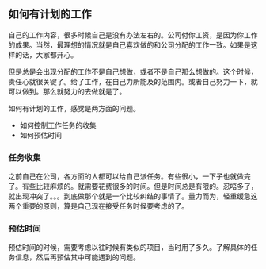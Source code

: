 
## 如何有计划的工作

自己的工作内容，很多时候自己是没有办法左右的。公司付你工资，是因为你工作的成果。当然，最理想的情况就是自己喜欢做的和公司分配的工作一致。如果是这样的话，大家都开心。

但是总是会出现分配的工作不是自己想做，或者不是自己那么想做的。这个时候，责任心就很关键了。给了工作，在自己力所能及的范围内。或者自己努力一下，就可以做到。那么就努力的去做就是了。

如何有计划的工作，感觉是两方面的问题。

* 如何控制工作任务的收集
* 如何预估时间

### 任务收集

之前自己在公司，各方面的人都可以给自己派任务。有些很小，一下子也就做完了。有些比较麻烦的。就需要花费很多的时间。但是时间总是有限的。忍唔多了，就出现冲突了。。。到底做那个就是一个比较纠结的事情了。量力而为，轻重缓急这两个重要的原则，算是自己现在接受任务时候要考虑的了。

### 预估时间

预估时间的时候，需要考虑以往时候有类似的项目，当时用了多久。了解具体的任务信息，然后再预估其中可能遇到的问题。